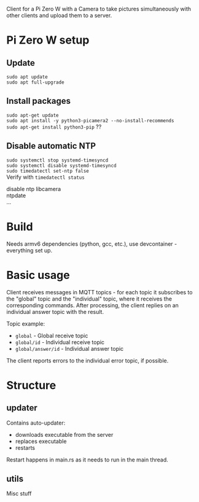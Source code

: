 Client for a Pi Zero W with a Camera to take pictures simultaneously
with other clients and upload them to a server.

# Pi Zero W setup

## Update
`sudo apt update`  
`sudo apt full-upgrade`

## Install packages
`sudo apt-get update`  
`sudo apt install -y python3-picamera2 --no-install-recommends`  
`sudo apt-get install python3-pip` ??

## Disable automatic NTP
`sudo systemctl stop systemd-timesyncd`  
`sudo systemctl disable systemd-timesyncd`  
`sudo timedatectl set-ntp false`  
Verify with `timedatectl status`

disable ntp
libcamera  
ntpdate  
...

# Build

Needs armv6 dependencies (python, gcc, etc.), use devcontainer - everything set up.

# Basic usage

Client receives messages in MQTT topics - for each topic it subscribes to the "global" topic
and the "individual" topic, where it receives the corresponding commands. After processing,
the client replies on an individual answer topic with the result.

Topic example:
- `global` - Global receive topic
- `global/id` - Individual receive topic
- `global/answer/id` - Individual answer topic

The client reports errors to the individual error topic, if possible.

# Structure

## updater

Contains auto-updater:

- downloads executable from the server
- replaces executable
- restarts

Restart happens in main.rs as it needs to run in the main thread.

## utils

Misc stuff